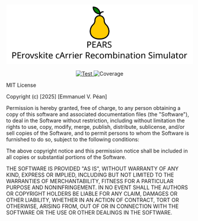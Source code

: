 <p align="center">
  <img src="https://github.com/Emmanuelpean/pears/blob/development/resources/medias/logo_text.svg" alt="Pears">
</p>
<p align="center">
<a href="https://github.com/Emmanuelpean/pears/actions?query=branch%3Amaster+event%3Apush" target="_blank">
    <img src="https://github.com/emmanuelpean/pears/actions/workflows/test.yml/badge.svg?event=push&branch=development" alt="Test">
</a>
<a>
    <img src="https://img.shields.io/endpoint?url=https://gist.githubusercontent.com/emmanuelpean/3d13cd09334063855921d2537ee75916/raw/pytest-coverage-comment__main.json" alt="Coverage">
</a>
</p>

MIT License

Copyright (c) [2025] [Emmanuel V. Péan]

Permission is hereby granted, free of charge, to any person obtaining a copy
of this software and associated documentation files (the "Software"), to deal
in the Software without restriction, including without limitation the rights
to use, copy, modify, merge, publish, distribute, sublicense, and/or sell
copies of the Software, and to permit persons to whom the Software is
furnished to do so, subject to the following conditions:

The above copyright notice and this permission notice shall be included in all
copies or substantial portions of the Software.

THE SOFTWARE IS PROVIDED "AS IS", WITHOUT WARRANTY OF ANY KIND, EXPRESS OR
IMPLIED, INCLUDING BUT NOT LIMITED TO THE WARRANTIES OF MERCHANTABILITY,
FITNESS FOR A PARTICULAR PURPOSE AND NONINFRINGEMENT. IN NO EVENT SHALL THE
AUTHORS OR COPYRIGHT HOLDERS BE LIABLE FOR ANY CLAIM, DAMAGES OR OTHER
LIABILITY, WHETHER IN AN ACTION OF CONTRACT, TORT OR OTHERWISE, ARISING FROM,
OUT OF OR IN CONNECTION WITH THE SOFTWARE OR THE USE OR OTHER DEALINGS IN THE
SOFTWARE.